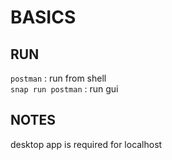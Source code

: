 # BASICS

## RUN
`postman` : run from shell  
`snap run postman` : run gui  

## NOTES
desktop app is required for localhost  
